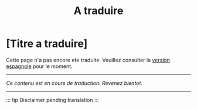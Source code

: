 ﻿---
title: [A traduire]
---

<!-- TODO: translation missing - French version -->

# [Titre a traduire]

Cette page n'a pas encore ete traduite. Veuillez consulter la [version espagnole](/es/mitos-duelo) pour le moment.

---

*Ce contenu est en cours de traduction. Revenez bientot.*

---

::: tip
Disclaimer pending translation
:::
